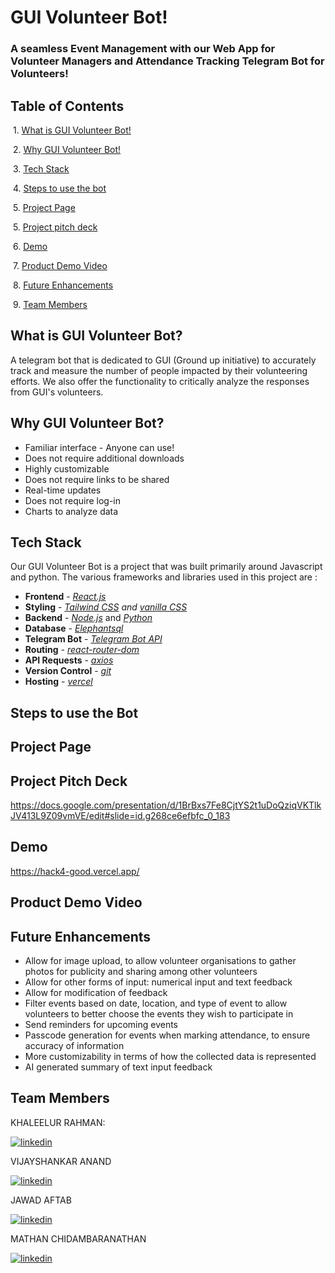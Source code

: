 
# GUI Volunteer Bot!

### A seamless Event Management with our Web App for Volunteer Managers and Attendance Tracking Telegram Bot for Volunteers!

## Table of Contents
&nbsp;1. [What is GUI Volunteer Bot!](#what-is-gui-volunteer-bot)

&nbsp;2. [Why GUI Volunteer Bot!](#why-gui-volunteer-bot)

&nbsp;3. [Tech Stack](#tech-stack)

&nbsp;4. [Steps to use the bot](#steps-to-use-the-bot)

&nbsp;5. [Project Page](#project-page)

&nbsp;5. [Project pitch deck](#project-pitch-deck)

&nbsp;6. [Demo](#demo)

&nbsp;7. [Product Demo Video](#product-demo-video)

&nbsp;8. [Future Enhancements](#future-enhancements)

&nbsp;9. [Team Members](#team-members)

## What is GUI Volunteer Bot?
A telegram bot that is dedicated to GUI (Ground up initiative) to  accurately track and measure the number of people impacted by their volunteering efforts. We also offer the functionality to critically analyze the responses from GUI's volunteers.


## Why GUI Volunteer Bot? 

-  Familiar interface - Anyone can use!
-  Does not require additional downloads
-  Highly customizable
-  Does not require links to be shared
-  Real-time updates
-  Does not require log-in
-  Charts to analyze data


## Tech Stack

Our GUI Volunteer Bot is a project that was built primarily around Javascript and python. The various frameworks and libraries used in this project are : 

- **Frontend** - *[React.js](https://legacy.reactjs.org/docs/getting-started.html)*
- **Styling** - *[Tailwind CSS](https://tailwindcss.com/resources) and [vanilla CSS](https://developer.mozilla.org/en-US/docs/Web/CSS)*
- **Backend** - *[Node.js](https://nodejs.org/it/docs)* and *[Python](https://docs.python.org/3/)*
- **Database** - *[Elephantsql]([https://firebase.google.com/docs](https://www.elephantsql.com/))*
- **Telegram Bot** - *[Telegram Bot API](https://core.telegram.org/bots/api)*
- **Routing** - *[react-router-dom](https://reactrouter.com/en/main)*
- **API Requests** - *[axios](https://axios-http.com/docs/intro)*
- **Version Control** - *[git](https://git-scm.com/doc)*
- **Hosting** - *[vercel](https://vercel.com/docs)*


## Steps to use the Bot

## Project Page

## Project Pitch Deck

https://docs.google.com/presentation/d/1BrBxs7Fe8CjtYS2t1uDoQziqVKTlkJV413L9Z09vmVE/edit#slide=id.g268ce6efbfc_0_183

## Demo

https://hack4-good.vercel.app/

## Product Demo Video


## Future Enhancements

-  Allow for image upload, to allow volunteer organisations to gather photos for publicity and sharing among other volunteers
-  Allow for other forms of input: numerical input and text feedback
-  Allow for modification of feedback
-  Filter events based on date, location, and type of event to allow volunteers to better choose the events they wish to participate in
-  Send reminders for upcoming events
-  Passcode generation for events when marking attendance, to ensure accuracy of information
-  More customizability in terms of how the collected data is represented
-  AI generated summary of text input feedback


## Team Members

KHALEELUR RAHMAN:

[![linkedin](https://img.shields.io/badge/LinkedIn-0077B5?style=for-the-badge&logo=linkedin&logoColor=white)](https://www.linkedin.com/in/khaleelur-rahman-a79284262/)

VIJAYSHANKAR ANAND

[![linkedin](https://img.shields.io/badge/LinkedIn-0077B5?style=for-the-badge&logo=linkedin&logoColor=white)](https://www.linkedin.com/in/shankar-anand-417467215/)

JAWAD AFTAB

[![linkedin](https://img.shields.io/badge/LinkedIn-0077B5?style=for-the-badge&logo=linkedin&logoColor=white)](https://www.linkedin.com/in/jawad-a-1786b9111/)


MATHAN CHIDAMBARANATHAN

[![linkedin](https://img.shields.io/badge/LinkedIn-0077B5?style=for-the-badge&logo=linkedin&logoColor=white)](https://www.linkedin.com/in/mathan-chidambaranathan/)
